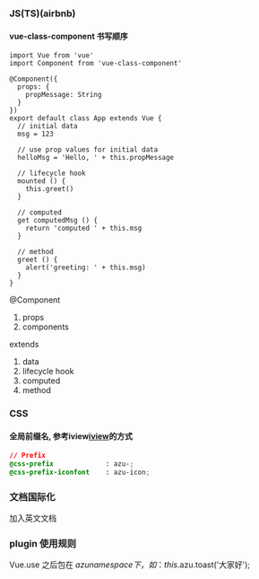 ### JS(TS)(airbnb)

#### vue-class-component 书写顺序

```
import Vue from 'vue'
import Component from 'vue-class-component'

@Component({
  props: {
    propMessage: String
  }
})
export default class App extends Vue {
  // initial data
  msg = 123

  // use prop values for initial data
  helloMsg = 'Hello, ' + this.propMessage

  // lifecycle hook
  mounted () {
    this.greet()
  }

  // computed
  get computedMsg () {
    return 'computed ' + this.msg
  }

  // method
  greet () {
    alert('greeting: ' + this.msg)
  }
}
```

@Component
1. props
2. components

extends
1. data
2. lifecycle hook
3. computed
4. method

### CSS

#### 全局前缀名, 参考iview[iview](https://github.com/iview/iview/blob/2.0/src/styles/custom.less)的方式

```css
// Prefix
@css-prefix             : azu-;
@css-prefix-iconfont    : azu-icon;
```

### 文档国际化

加入英文文档

### plugin 使用规则

Vue.use 之后包在 $azu namespace 下，如：this.$azu.toast('大家好');
